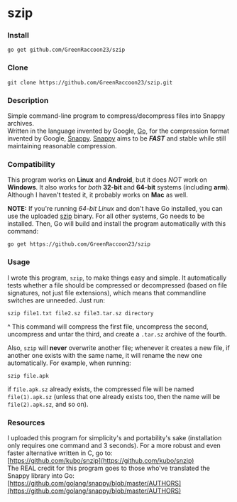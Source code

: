 # szip
### Install
    go get github.com/GreenRaccoon23/szip
### Clone
    git clone https://github.com/GreenRaccoon23/szip.git
### Description
Simple command-line program to compress/decompress files into Snappy archives.  
Written in the language invented by Google, [Go](https://golang.org/), for the compression format invented by Google, [Snappy](https://github.com/google/snappy). [Snappy](https://github.com/google/snappy) aims to be ***FAST*** and stable while still maintaining reasonable compression.  
### Compatibility
This program works on **Linux** and **Android**, but it does *NOT* work on **Windows**. It also works for *both* **32-bit** and **64-bit** systems (including **arm**). Although I haven't tested it, it probably works on **Mac** as well.  
  
**NOTE:** If you're running *64-bit Linux* and don't have Go installed, you can use the uploaded [szip](https://github.com/GreenRaccoon23/szip/blob/master/szip) binary. For all other systems, Go needs to be installed. Then, Go will build and install the program automatically with this command:

    go get https://github.com/GreenRaccoon23/szip

### Usage
I wrote this program, `szip`, to make things easy and simple. It automatically tests whether a file should be compressed or decompressed (based on file signatures, not just file extensions), which means that commandline switches are unneeded. Just run:  

    szip file1.txt file2.sz file3.tar.sz directory

^ This command will compress the first file, uncompress the second, uncompress and untar the third, and create a `.tar.sz` archive of the fourth.  
  
Also, `szip` will **never** overwrite another file; whenever it creates a new file, if another one exists with the same name, it will rename the new one automatically. For example, when running:  

    szip file.apk

if `file.apk.sz` already exists, the compressed file will be named `file(1).apk.sz` (unless that one already exists too, then the name will be `file(2).apk.sz`, and so on).  
### Resources
I uploaded this program for simplicity's and portability's sake (installation only requires one command and 3 seconds). For a more robust and even faster alternative written in C, go to:  
[https://github.com/kubo/snzip](https://github.com/kubo/snzip)  
The REAL credit for this program goes to those who've translated the Snappy library into Go:
[https://github.com/golang/snappy/blob/master/AUTHORS](https://github.com/golang/snappy/blob/master/AUTHORS)
